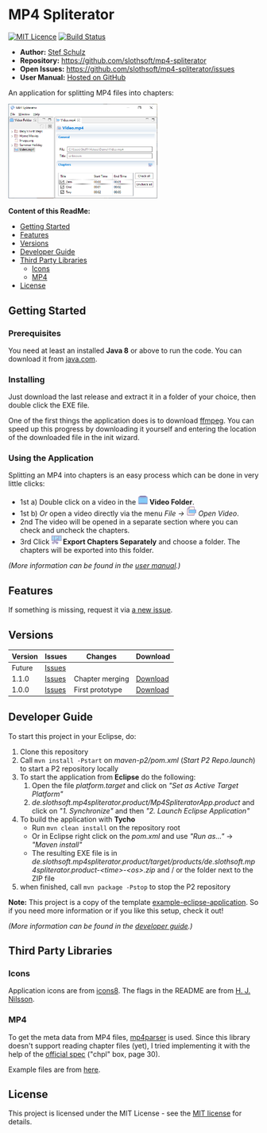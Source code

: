 # MP4 Spliterator

[![MIT Licence](https://img.shields.io/github/license/jenkinsci/java-client-api.svg?label=License)](http://opensource.org/licenses/MIT) [![Build Status](https://travis-ci.com/slothsoft/mp4-spliterator.svg?branch=master)](https://travis-ci.com/slothsoft/mp4-spliterator)

- **Author:** [Stef Schulz](mailto:s.schulz@slothsoft.de)
- **Repository:** <https://github.com/slothsoft/mp4-spliterator>
- **Open Issues:** <https://github.com/slothsoft/mp4-spliterator/issues>
- **User Manual:** [Hosted on GitHub](https://slothsoft.github.io/mp4-spliterator/)

An application for splitting MP4 files into chapters: 

<img alt="Screenshot" src="docs/resources/images/screenshot.png" width="300"/>



**Content of this ReadMe:**

- [Getting Started](#getting-started)
- [Features](#features)
- [Versions](#versions)
- [Developer Guide](#developer-guide)
- [Third Party Libraries](#third-party-libraries)
    - [Icons](#icons)
    - [MP4](#mp4)
- [License](#license)



## Getting Started

<h3>Prerequisites</h3>

<p>You need at least an installed <b>Java 8</b> or above to run the code. You can download it from 
<a href="https://www.java.com/download/">java.com</a>.


<h3>Installing</h3>

<p>Just download the last release and extract it in a folder of your choice, then double click the EXE file.</p>

<p>One of the first things the application does is to download <a href="https://ffmpeg.org/">ffmpeg</a>. You 
can speed up this progress by downloading it yourself and entering the location of the downloaded file in 
the init wizard.</p>	



### Using the Application


<p>Splitting an MP4 into chapters is an easy process which can be done in very 
little clicks:</p>

<ul>  
	<li>1st a) Double click on a video in the <b><img src="docs/resources/images/video-folder@2x.png" width="20"/> Video Folder</b>. </li>
	<li>1st b) <i>Or</i> open a video directly via the menu <i>File → <img src="docs/resources/images/file_video@2x.png" width="20"/> Open Video</i>. </li>
	<li>2nd The video will be opened in a separate section where you can check and uncheck the chapters.</li>
	<li>3rd Click <b><img src="docs/resources/images/export-split@2x.png" width="20"/> Export Chapters Separately</b> and choose a folder. The chapters will be exported into this folder.</li>
</ul>

*(More information can be found in the  [user manual](https://slothsoft.github.io/mp4-spliterator/).)*



##  Features

If something is missing, request it via [a new issue](https://github.com/slothsoft/mp4-spliterator/issues/new).



##  Versions


| Version       | Issues | Changes       | Download      |
| ------------- | ------ | ------------- | ------------- |
| Future | [Issues](https://github.com/slothsoft/mp4-spliterator/issues) | | |
| 1.1.0 | [Issues](https://github.com/slothsoft/mp4-spliterator/milestone/2?closed=1) | Chapter merging | [Download](https://github.com/slothsoft/mp4-spliterator/releases/tag/1.1.0)
| 1.0.0 | [Issues](https://github.com/slothsoft/mp4-spliterator/milestone/1?closed=1) | First prototype | [Download](https://github.com/slothsoft/mp4-spliterator/releases/tag/1.0.0)



## Developer Guide

To start this project in your Eclipse, do:

1. Clone this repository
1. Call `mvn install -Pstart` on _maven-p2/pom.xml_ (_Start P2 Repo.launch_) to start a P2 repository locally
1. To start the application from **Eclipse** do the following:
    1. Open the file _platform.target_ and click on _"Set as Active Target Platform"_
    1. _de.slothsoft.mp4spliterator.product/Mp4SpliteratorApp.product_ and click on _"1. Synchronize"_ and then _"2. Launch Eclipse Application"_
1. To build the application with **Tycho** 
     - Run `mvn clean install` on the repository root
     - Or in Eclipse right click on the _pom.xml_ and use _"Run as..."_ → _"Maven install"_
     - The resulting EXE file is in _de.slothsoft.mp4spliterator.product/target/products/de.slothsoft.mp4spliterator.product-&lt;time>-&lt;os>.zip_ and / or the folder next to the ZIP file
1. when finished, call `mvn package -Pstop` to stop the P2 repository


**Note:** This project is a copy of the template [example-eclipse-application](https://github.com/slothsoft/example-eclipse-application). So if you need more information or if you like this setup, check it out!

*(More information can be found in the  [developer guide](https://github.com/slothsoft/mp4-spliterator/wiki).)*



## Third Party Libraries

### Icons

Application icons are from [icons8](https://icons8.de/). The flags in the README are from [H. J. Nilsson](https://github.com/hjnilsson/country-flags).


### MP4

To get the meta data from MP4 files, [mp4parser](https://github.com/sannies/mp4parser) is used. Since this library doesn't support reading chapter files (yet), I tried implementing it with the help of the [official spec](https://www.adobe.com/content/dam/acom/en/devnet/flv/video_file_format_spec_v10.pdf) ("chpl" box, page 30).

Example files are from [here](http://techslides.com/sample-webm-ogg-and-mp4-video-files-for-html5).



## License

This project is licensed under the MIT License - see the [MIT license](LICENSE) for details.
